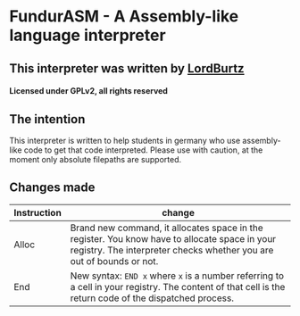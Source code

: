 # FundurASM - A Assembly-like language interpreter
## This interpreter was written by [LordBurtz](https://github.com/Lordburtz)
#### Licensed under GPLv2, all rights reserved

## The intention
This interpreter is written to help students in germany who use assembly-like code to get that code interpreted.
Please use with caution, at the moment only absolute filepaths are supported.

## Changes made
| Instruction | change |
| --- | ---|
| Alloc | Brand new command, it allocates space in the register. You know have to allocate space in your registry. The interpreter checks whether you are out of bounds or not. |
| End | New syntax: `END x` where `x` is a number referring to a cell in your registry. The content of that cell is the return code of the dispatched process. |